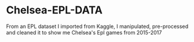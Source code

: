 # Chelsea-EPL-DATA
From an EPL dataset I imported from Kaggle, I manipulated, pre-processed and cleaned it to show me Chelsea's Epl games from 2015-2017

